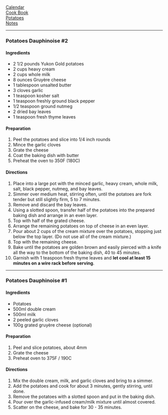 [Calendar](https://github.com/vmsmith/EDT/blob/master/calendar.md)     
[Cook Book](https://github.com/vmsmith/CookBook/blob/master/README.md)    
[Potatoes](https://github.com/vmsmith/CookBook/blob/master/potatoes.md)    
[Notes](https://github.com/vmsmith/CookBook/blob/master/notes.md)    

-----  

### Potatoes Dauphinoise #2   

#### Ingredients
* 2 1/2 pounds Yukon Gold potatoes
* 2 cups heavy cream
* 2 cups whole milk
* 8 ounces Gruyère cheese
* 1 tablespoon unsalted butter
* 3 cloves garlic
* 1 teaspoon kosher salt
* 1 teaspoon freshly ground black pepper
* 1/2 teaspoon ground nutmeg
* 2 dried bay leaves
* 1 teaspoon fresh thyme leaves

#### Preparation   
1. Peel the potatoes and slice into 1/4 inch rounds
2. Mince the garlic cloves
3. Grate the cheese   
4. Coat the baking dish with butter
5. Preheat the oven to 350F (180C)   

#### Directions   
1. Place into a large pot with the minced garlic, heavy cream, whole milk, salt, black pepper, nutmeg, and bay leaves.
2. Simmer over medium heat, stirring often, until the potatoes are fork tender but still slightly firm, 5 to 7 minutes.
3. Remove and discard the bay leaves.
4. Using a slotted spoon, transfer half of the potatoes into the prepared baking dish and arrange in an even layer.
5. Top with half of the grated cheese.
6. Arrange the remaining potatoes on top of cheese in an even layer.
7. Pour about 2 cups of the cream mixture over the potatoes, stopping just below the top layer. (Do not use all of the cream mixture.)
8. Top with the remaining cheese.
9. Bake until the potatoes are golden brown and easily pierced with a knife all the way to the bottom of the baking dish, 40 to 45 minutes.
10. Garnish with 1 teaspoon fresh thyme leaves and **let cool at least 15 minutes on a wire rack before serving**.

-----  

### Potatoes Dauphinoise #1   

#### Ingredients   
* Potatoes   
* 500ml double cream
* 500ml milk
* 2 peeled garlic cloves
* 100g grated gruyère cheese (optional)

#### Preparation    
1. Peel and slice potatoes, about 4mm
2. Grate the cheese   
3. Preheat oven to 375F / 190C

#### Directions   
1. Mix the double cream, milk, and garlic cloves and bring to a simmer.
2. Add the potatoes and cook for about 3 minutes, gently stirring, until done.
3. Remove the potatoes with a slotted spoon and put in the baking dish.
4. Pour over the garlic-infused cream/milk mixture until almost covered.
5. Scatter on the cheese, and bake for 30 - 35 minutes.
